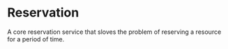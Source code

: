 # Reservation
A core reservation service that sloves the problem of reserving a resource for a period of time.

